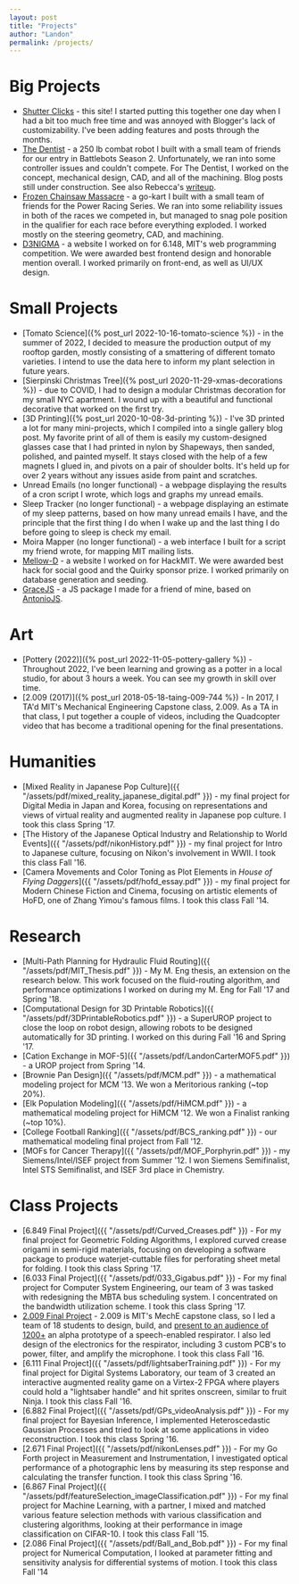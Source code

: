 ```yaml
---
layout: post
title: "Projects"
author: "Landon"
permalink: /projects/
---
```


# Big Projects
- [Shutter Clicks](/about/#meta) - this site! I started putting this together one day when I had a bit too much free time and was annoyed with Blogger's lack of customizability. I've been adding features and posts through the months.
- [The Dentist](http://combat-robotics.mit.edu/buildlog/) - a 250 lb combat robot I built with a small team of friends for our entry in Battlebots Season 2. Unfortunately, we ran into some controller issues and couldn't compete. For The Dentist, I worked on the concept, mechanical design, CAD, and all of the machining. Blog posts still under construction. See also Rebecca's [writeup](http://rebecca.li/2016-9-20-the-dentist/).
- [Frozen Chainsaw Massacre](http://rebecca.li/frozen-chainsaw-massacre/) - a go-kart I built with a small team of friends for the Power Racing Series. We ran into some reliability issues in both of the races we competed in, but managed to snag pole position in the qualifier for each race before everything exploded. I worked mostly on the steering geometry, CAD, and machining.
- [D3NIGMA](http://d3nigma.herokuapp.com) - a website I worked on for 6.148, MIT's web programming competition. We were awarded best frontend design and honorable mention overall. I worked primarily on front-end, as well as UI/UX design.

# Small Projects
- [Tomato Science]({% post_url 2022-10-16-tomato-science %}) - in the summer of 2022, I decided to measure the production output of my rooftop garden, mostly consisting of a smattering of different tomato varieties. I intend to use the data here to inform my plant selection in future years.
- [Sierpinski Christmas Tree]({% post_url 2020-11-29-xmas-decorations %}) - due to COVID, I had to design a modular Christmas decoration for my small NYC apartment. I wound up with a beautiful and functional decorative that worked on the first try.
- [3D Printing]({% post_url 2020-10-08-3d-printing %}) - I've 3D printed a lot for many mini-projects, which I compiled into a single gallery blog post. My favorite print of all of them is easily my custom-designed glasses case that I had printed in nylon by Shapeways, then sanded, polished, and painted myself. It stays closed with the help of a few magnets I glued in, and pivots on a pair of shoulder bolts. It's held up for over 2 years without any issues aside from paint and scratches.
- Unread Emails (no longer functional) - a webpage displaying the results of a cron script I wrote, which logs and graphs my unread emails.
- Sleep Tracker (no longer functional) - a webpage displaying an estimate of my sleep patterns, based on how many unread emails I have, and the principle that the first thing I do when I wake up and the last thing I do before going to sleep is check my email.
- Moira Mapper (no longer functional) - a web interface I built for a script my friend wrote, for mapping MIT mailing lists.
- [Mellow-D](https://hackmit2014.devpost.com/submissions/27785-mellow-d) - a website I worked on for HackMIT. We were awarded best hack for social good and the Quirky sponsor prize. I worked primarily on database generation and seeding.
- [GraceJS](https://github.com/lycarter/gracejs) - a JS package I made for a friend of mine, based on [AntonioJS](http://victorhh.com/antoniojs).

# Art
- [Pottery (2022)]({% post_url 2022-11-05-pottery-gallery %}) - Throughout 2022, I've been learning and growing as a potter in a local studio, for about 3 hours a week. You can see my growth in skill over time.
- [2.009 (2017)]({% post_url 2018-05-18-taing-009-744 %}) - In 2017, I TA'd MIT's Mechanical Engineering Capstone class, 2.009. As a TA in that class, I put together a couple of videos, including the Quadcopter video that has become a traditional opening for the final presentations.

# Humanities
- [Mixed Reality in Japanese Pop Culture]({{ "/assets/pdf/mixed_reality_japanese_digital.pdf" }}) - my final project for Digital Media in Japan and Korea, focusing on representations and views of virtual reality and augmented reality in Japanese pop culture. I took this class Spring '17.
- [The History of the Japanese Optical Industry and Relationship to World Events]({{ "/assets/pdf/nikonHistory.pdf" }}) - my final project for Intro to Japanese culture, focusing on Nikon's involvement in WWII. I took this class Fall '16.
- [Camera Movements and Color Toning as Plot Elements in _House of Flying Daggers_]({{ "/assets/pdf/hofd_essay.pdf" }}) - my final project for Modern Chinese Fiction and Cinema, focusing on artistic elements of HoFD, one of Zhang Yimou's famous films. I took this class Fall '14.

# Research
- [Multi-Path Planning for Hydraulic Fluid Routing]({{ "/assets/pdf/MIT_Thesis.pdf" }}) - My M. Eng thesis, an extension on the research below. This work focused on the fluid-routing algorithm, and performance optimizations I worked on during my M. Eng for Fall '17 and Spring '18.
- [Computational Design for 3D Printable Robotics]({{ "/assets/pdf/3DPrintableRobotics.pdf" }}) - a SuperUROP project to close the loop on robot design, allowing robots to be designed automatically for 3D printing. I worked on this during Fall '16 and Spring '17.
- [Cation Exchange in MOF-5]({{ "/assets/pdf/LandonCarterMOF5.pdf" }}) - a UROP project from Spring '14.
- [Brownie Pan Design]({{ "/assets/pdf/MCM.pdf" }}) - a mathematical modeling project for MCM '13. We won a Meritorious ranking (~top 20%).
- [Elk Population Modeling]({{ "/assets/pdf/HiMCM.pdf" }}) - a mathematical modeling project for HiMCM '12. We won a Finalist ranking (~top 10%).
- [College Football Ranking]({{ "/assets/pdf/BCS_ranking.pdf" }}) - our mathematical modeling final project from Fall '12.
- [MOFs for Cancer Therapy]({{ "/assets/pdf/MOF_Porphyrin.pdf" }}) - my Siemens/Intel/ISEF project from Summer '12. I won Siemens Semifinalist, Intel STS Semifinalist, and ISEF 3rd place in Chemistry.

# Class Projects
- [6.849 Final Project]({{ "/assets/pdf/Curved_Creases.pdf" }}) - For my final project for Geometric Folding Algorithms, I explored curved crease origami in semi-rigid materials, focusing on developing a software package to produce waterjet-cuttable files for perforating sheet metal for folding. I took this class Spring '17.
- [6.033 Final Project]({{ "/assets/pdf/033_Gigabus.pdf" }}) - For my final project for Computer System Engineering, our team of 3 was tasked with redesigning the MBTA bus scheduling system. I concentrated on the bandwidth utilization scheme. I took this class Spring '17.
- [2.009 Final Project](http://web.mit.edu/2.009/2016/orange.pdf) - 2.009 is MIT's MechE capstone class, so I led a team of 18 students to design, build, and [present to an audience of 1200+](http://web.mit.edu/2.009/www/interestMedia/final/final2016/orange.html) an alpha prototype of a speech-enabled respirator. I also led design of the electronics for the respirator, including 3 custom PCB's to power, filter, and amplify the microphone. I took this class Fall '16.
- [6.111 Final Project]({{ "/assets/pdf/lightsaberTraining.pdf" }}) - For my final project for Digital Systems Laboratory, our team of 3 created an interactive augmented reality game on a Virtex-2 FPGA where players could hold a "lightsaber handle" and hit sprites onscreen, similar to fruit Ninja. I took this class Fall '16.
- [6.882 Final Project]({{ "/assets/pdf/GPs_videoAnalysis.pdf" }}) - For my final project for Bayesian Inference, I implemented Heteroscedastic Gaussian Processes and tried to look at some applications in video reconstruction. I took this class Spring '16.
- [2.671 Final Project]({{ "/assets/pdf/nikonLenses.pdf" }}) - For my Go Forth project in Measurement and Instrumentation, I investigated optical performance of a photographic lens by measuring its step response and calculating the transfer function. I took this class Spring '16.
- [6.867 Final Project]({{ "/assets/pdf/featureSelection_imageClassification.pdf" }}) - For my final project for Machine Learning, with a partner, I mixed and matched various feature selection methods with various classification and clustering algorithms, looking at their performance in image classification on CIFAR-10. I took this class Fall '15.
- [2.086 Final Project]({{ "/assets/pdf/Ball_and_Bob.pdf" }}) - For my final project for Numerical Computation, I looked at parameter fitting and sensitivity analysis for differential systems of motion. I took this class Fall '14